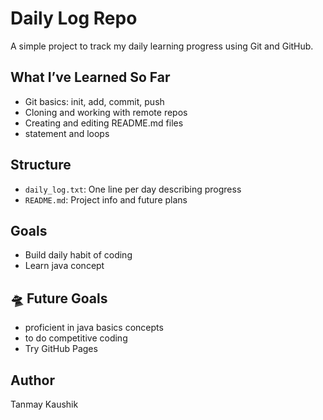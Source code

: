  # Daily Log Repo

A simple project to track my daily learning progress using Git and GitHub.

## What I’ve Learned So Far

- Git basics: init, add, commit, push
- Cloning and working with remote repos
- Creating and editing README.md files
- statement and loops 

## Structure

- `daily_log.txt`: One line per day describing progress
- `README.md`: Project info and future plans

## Goals

- Build daily habit of coding
- Learn java concept 


## 🛸 Future Goals

- proficient in java basics concepts 
- to do competitive coding 
- Try GitHub Pages

## Author

Tanmay Kaushik

 

